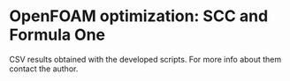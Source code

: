 # OpenFOAM optimization: SCC and Formula One

CSV results obtained with the developed scripts. 
For more info about them contact the author. 